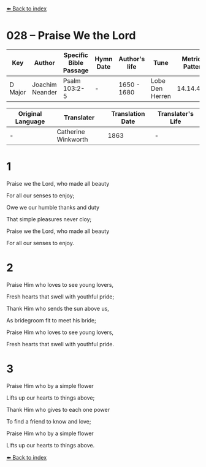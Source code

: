 [⬅️ Back to index](../README.md)

# 028 – Praise We the Lord

Key | Author   | Specific Bible Passage     |Hymn Date |Author's life |Tune |Metrical Pattern   |Composer/Source                                                                                        
-- | --------- | ---------------------------|----------|--------------|-----|-------------------|-------------   
D Major  | Joachim Neander      | Psalm 103:2-5 | -  | 1650 - 1680 | Lobe Den Herren | 14.14.4.7.8 | Chorale Book for England, 1863 

Original Language | Translater | Translation Date   | Translater's Life     
----------------- | --------- | --------------------|-------------   
\-  | Catherine Winkworth      | 1863 | -  | 1827 - 1878 



# 1

Praise we the Lord, who made all beauty

For all our senses to enjoy;

Owe we our humble thanks and duty

That simple pleasures never cloy;

Praise we the Lord, who made all beauty

For all our senses to enjoy.



# 2

Praise Him who loves to see young lovers,

Fresh hearts that swell with youthful pride;

Thank Him who sends the sun above us,

As bridegroom fit to meet his bride;

Praise Him who loves to see young lovers,

Fresh hearts that swell with youthful pride.



# 3

Praise Him who by a simple flower

Lifts up our hearts to things above;

Thank Him who gives to each one power

To find a friend to know and love;

Praise Him who by a simple flower

Lifts up our hearts to things above.

[⬅️ Back to index](../README.md)
